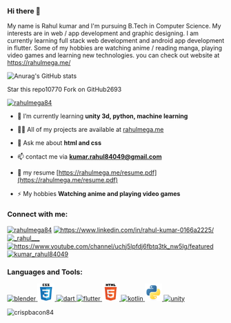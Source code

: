 ### Hi there 👋

My name is Rahul kumar and I'm pursuing B.Tech in Computer Science. My interests are in web / app development and graphic designing. I am currently learning full stack web development and android app development in flutter. Some of my hobbies are watching anime / reading manga, playing video games and learning new technologies. you can check out website at https://rahulmega.me/


![Anurag's GitHub stats](https://github-readme-stats.vercel.app/api?username=CrisPBacon84&hide=contribs,prs)

Star this repo10770
Fork on GitHub2693


<p align="left"> <a href="https://twitter.com/rahulmega84" target="blank"><img src="https://img.shields.io/twitter/follow/rahulmega84?logo=twitter&style=for-the-badge" alt="rahulmega84" /></a> </p>

- 🌱 I’m currently learning **unity 3d, python, machine learning**

- 👨‍💻 All of my projects are available at [rahulmega.me](https://rahulmega.me/)

- 💬 Ask me about **html and css**

- 📫 contact me via **kumar.rahul84049@gmail.com**

- 📄 my resume [https://rahulmega.me/resume.pdf](https://rahulmega.me/resume.pdf)

- ⚡ My hobbies **Watching anime and playing video games**

<h3 align="left">Connect with me:</h3>
<p align="left">
<a href="https://twitter.com/rahulmega84" target="blank"><img align="center" src="https://raw.githubusercontent.com/rahuldkjain/github-profile-readme-generator/master/src/images/icons/Social/twitter.svg" alt="rahulmega84" height="30" width="40" /></a>
<a href="https://www.linkedin.com/in/rahul-kumar-0166a2225/" target="blank"><img align="center" src="https://raw.githubusercontent.com/rahuldkjain/github-profile-readme-generator/master/src/images/icons/Social/linked-in-alt.svg" alt="https://www.linkedin.com/in/rahul-kumar-0166a2225/" height="30" width="40" /></a>
<a href="https://instagram.com/_rahul___" target="blank"><img align="center" src="https://raw.githubusercontent.com/rahuldkjain/github-profile-readme-generator/master/src/images/icons/Social/instagram.svg" alt="_rahul___" height="30" width="40" /></a>
<a href="https://www.youtube.com/channel/uchj5lpfdj6fbtq3tk_nw5lg/featured" target="blank"><img align="center" src="https://raw.githubusercontent.com/rahuldkjain/github-profile-readme-generator/master/src/images/icons/Social/youtube.svg" alt="https://www.youtube.com/channel/uchj5lpfdj6fbtq3tk_nw5lg/featured" height="30" width="40" /></a>
<a href="https://www.hackerrank.com/kumar_rahul84049" target="blank"><img align="center" src="https://raw.githubusercontent.com/rahuldkjain/github-profile-readme-generator/master/src/images/icons/Social/hackerrank.svg" alt="kumar_rahul84049" height="30" width="40" /></a>
</p>

<h3 align="left">Languages and Tools:</h3>
<p align="left"> <a href="https://www.blender.org/" target="_blank" rel="noreferrer"> <img src="https://download.blender.org/branding/community/blender_community_badge_white.svg" alt="blender" width="40" height="40"/> </a> <a href="https://www.w3schools.com/css/" target="_blank" rel="noreferrer"> <img src="https://raw.githubusercontent.com/devicons/devicon/master/icons/css3/css3-original-wordmark.svg" alt="css3" width="40" height="40"/> </a> <a href="https://dart.dev" target="_blank" rel="noreferrer"> <img src="https://www.vectorlogo.zone/logos/dartlang/dartlang-icon.svg" alt="dart" width="40" height="40"/> </a> <a href="https://flutter.dev" target="_blank" rel="noreferrer"> <img src="https://www.vectorlogo.zone/logos/flutterio/flutterio-icon.svg" alt="flutter" width="40" height="40"/> </a> <a href="https://www.w3.org/html/" target="_blank" rel="noreferrer"> <img src="https://raw.githubusercontent.com/devicons/devicon/master/icons/html5/html5-original-wordmark.svg" alt="html5" width="40" height="40"/> </a> <a href="https://kotlinlang.org" target="_blank" rel="noreferrer"> <img src="https://www.vectorlogo.zone/logos/kotlinlang/kotlinlang-icon.svg" alt="kotlin" width="40" height="40"/> </a> <a href="https://www.python.org" target="_blank" rel="noreferrer"> <img src="https://raw.githubusercontent.com/devicons/devicon/master/icons/python/python-original.svg" alt="python" width="40" height="40"/> </a> <a href="https://unity.com/" target="_blank" rel="noreferrer"> <img src="https://www.vectorlogo.zone/logos/unity3d/unity3d-icon.svg" alt="unity" width="40" height="40"/> </a> </p>

<p><img align="center" src="https://github-readme-stats.vercel.app/api/top-langs?username=crispbacon84&show_icons=true&locale=en&layout=compact" alt="crispbacon84" /></p>
